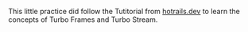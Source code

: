This little practice did follow the Tutitorial from [hotrails.dev](https://www.hotrails.dev/turbo-rails/turbo-frames-and-turbo-streams) to learn the concepts of Turbo Frames and Turbo Stream.
